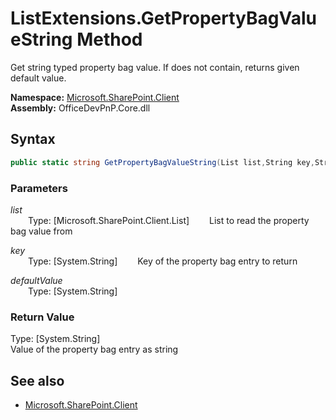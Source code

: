 # ListExtensions.GetPropertyBagValueString Method  
Get string typed property bag value. If does not contain, returns given default value.  

**Namespace:** [Microsoft.SharePoint.Client](Microsoft.SharePoint.Client.md)  
**Assembly:** OfficeDevPnP.Core.dll  
## Syntax
```C#
public static string GetPropertyBagValueString(List list,String key,String defaultValue)
```
### Parameters
*list*  
&emsp;&emsp;Type: [Microsoft.SharePoint.Client.List] 
&emsp;&emsp;List to read the property bag value from  
  
*key*  
&emsp;&emsp;Type: [System.String] 
&emsp;&emsp;Key of the property bag entry to return  
  
*defaultValue*  
&emsp;&emsp;Type: [System.String] 
&emsp;&emsp;  
  
### Return Value
Type: [System.String]  
Value of the property bag entry as string

## See also
- [Microsoft.SharePoint.Client](Microsoft.SharePoint.Client.md)
